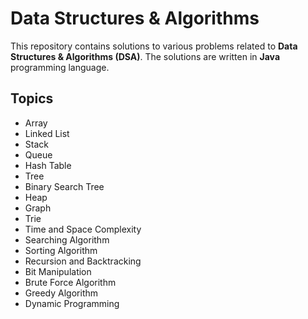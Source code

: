 # Data Structures & Algorithms

This repository contains solutions to various problems related to **Data Structures & Algorithms (DSA)**. The solutions are written in **Java** programming language.

## Topics

- Array
- Linked List
- Stack
- Queue
- Hash Table
- Tree
- Binary Search Tree
- Heap
- Graph
- Trie
- Time and Space Complexity
- Searching Algorithm
- Sorting Algorithm
- Recursion and Backtracking
- Bit Manipulation
- Brute Force Algorithm 
- Greedy Algorithm
- Dynamic Programming
